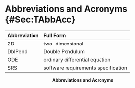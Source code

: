 # Abbreviations and Acronyms {#Sec:TAbbAcc}

<div id="Table:TAbbAcc"></div>

|Abbreviation|Full Form                          |
|:-----------|:----------------------------------|
|2D          |two-dimensional                    |
|DblPend     |Double Pendulum                    |
|ODE         |ordinary differential equation     |
|SRS         |software requirements specification|

**<p align="center">Abbreviations and Acronyms</p>**
